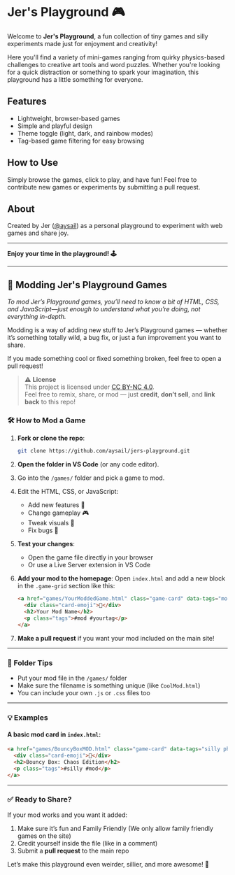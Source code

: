 # Jer's Playground 🎮

Welcome to **Jer's Playground**, a fun collection of tiny games and silly experiments made just for enjoyment and creativity! 

Here you'll find a variety of mini-games ranging from quirky physics-based challenges to creative art tools and word puzzles. Whether you're looking for a quick distraction or something to spark your imagination, this playground has a little something for everyone.

## Features
- Lightweight, browser-based games
- Simple and playful design
- Theme toggle (light, dark, and rainbow modes)
- Tag-based game filtering for easy browsing

## How to Use
Simply browse the games, click to play, and have fun! Feel free to contribute new games or experiments by submitting a pull request.

## About
Created by Jer ([@aysail](https://github.com/aysail)) as a personal playground to experiment with web games and share joy.

---

**Enjoy your time in the playground! 🕹️**

---

## 🎨 Modding Jer's Playground Games 

_To mod Jer’s Playground games, you’ll need to know a bit of HTML, CSS, and JavaScript—just enough to understand what you’re doing, not everything in-depth._

Modding is a way of adding new stuff to Jer’s Playground games — whether it’s something totally wild, a bug fix, or just a fun improvement you want to share.

If you made something cool or fixed something broken, feel free to open a pull request!

> ⚠️ **License**  
> This project is licensed under [CC BY-NC 4.0](https://creativecommons.org/licenses/by-nc/4.0/).  
> Feel free to remix, share, or mod — just **credit**, **don’t sell**, and **link back** to this repo!


### 🛠️ How to Mod a Game

1. **Fork or clone the repo**:
   ```bash
   git clone https://github.com/aysail/jers-playground.git
   ```

2. **Open the folder in VS Code** (or any code editor).

3. Go into the `/games/` folder and pick a game to mod.

4. Edit the HTML, CSS, or JavaScript:
   - Add new features 🧪  
   - Change gameplay 🎮  
   - Tweak visuals 🎨  
   - Fix bugs 🐞

5. **Test your changes**:
   - Open the game file directly in your browser  
   - Or use a Live Server extension in VS Code

6. **Add your mod to the homepage**:
   Open `index.html` and add a new block in the `.game-grid` section like this:

   ```html
   <a href="games/YourModdedGame.html" class="game-card" data-tags="mod yourtag">
     <div class="card-emoji">🧪</div>
     <h2>Your Mod Name</h2>
     <p class="tags">#mod #yourtag</p>
   </a>
   ```

7. **Make a pull request** if you want your mod included on the main site!

---

### 📁 Folder Tips

- Put your mod file in the `/games/` folder
- Make sure the filename is something unique (like `CoolMod.html`)
- You can include your own `.js` or `.css` files too

---

### 💡 Examples

#### A basic mod card in `index.html`:

```html
<a href="games/BouncyBoxMOD.html" class="game-card" data-tags="silly physics mod">
  <div class="card-emoji">🧪</div>
  <h2>Bouncy Box: Chaos Edition</h2>
  <p class="tags">#silly #mod</p>
</a>
```

---

### ✅ Ready to Share?

If your mod works and you want it added:

1. Make sure it’s fun and Family Friendly (We only allow family friendly games on the site)  
2. Credit yourself inside the file (like in a comment)  
3. Submit a **pull request** to the main repo

Let’s make this playground even weirder, sillier, and more awesome! 🎉


